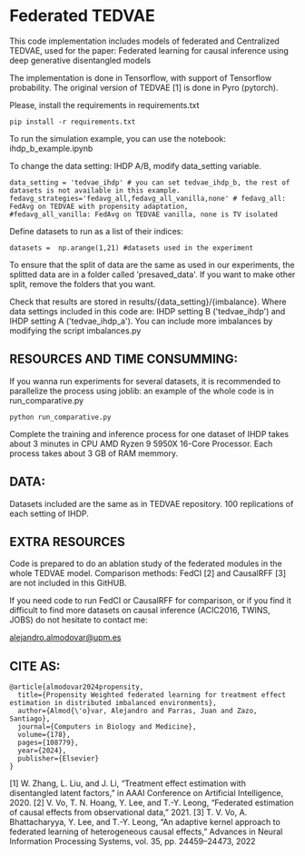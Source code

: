 # Federated TEDVAE

This code implementation includes models of federated and Centralized TEDVAE, used for the paper: Federated learning for causal inference using deep generative disentangled models


The implementation is done in Tensorflow, with support of Tensorflow probability. The original version of TEDVAE [1] is done in Pyro (pytorch).

Please, install the requirements in requirements.txt

````
pip install -r requirements.txt
````

To run the simulation example, you can use the notebook: ihdp_b_example.ipynb

To change the data setting: IHDP A/B, modify data_setting variable.
````
data_setting = 'tedvae_ihdp' # you can set tedvae_ihdp_b, the rest of datasets is not available in this example.
fedavg_strategies='fedavg_all,fedavg_all_vanilla,none' # fedavg_all: FedAvg on TEDVAE with propensity adaptation,
#fedavg_all_vanilla: FedAvg on TEDVAE vanilla, none is TV isolated
````

Define datasets to run as a list of their indices:

````
datasets =  np.arange(1,21) #datasets used in the experiment
````
To ensure that the split of data are the same as used in our experiments, the splitted data are in a folder called 'presaved_data'. If you want to make other split, remove the folders that you want.

Check that results are stored in results/{data_setting}/{imbalance}. Where data settings included in this code are: IHDP setting B ('tedvae_ihdp') and IHDP setting A ('tedvae_ihdp_a'). You can include more imbalances by modifying the script imbalances.py


## RESOURCES AND TIME CONSUMMING:

If you wanna run experiments for several datasets, it is recommended to parallelize the process using joblib: an example of the whole code is in run_comparative.py

````
python run_comparative.py
````

Complete the training and inference process for one dataset of IHDP takes about 3 minutes in CPU AMD Ryzen 9 5950X 16-Core Processor.
Each process takes about 3 GB of RAM memmory.

## DATA:

Datasets included are the same as in TEDVAE repository. 100 replications of each setting of IHDP. 

## EXTRA RESOURCES

Code is prepared to do an ablation study of the federated modules in the whole TEDVAE model. Comparison methods: FedCI [2] and CausalRFF [3] are not included in this GitHUB.

If you need code to run FedCI or CausalRFF for comparison, or if you find it difficult to find more datasets on causal inference (ACIC2016, TWINS, JOBS) do not hesitate to contact me: 

alejandro.almodovar@upm.es



## CITE AS:
````
@article{almodovar2024propensity,
  title={Propensity Weighted federated learning for treatment effect estimation in distributed imbalanced environments},
  author={Almod{\'o}var, Alejandro and Parras, Juan and Zazo, Santiago},
  journal={Computers in Biology and Medicine},
  volume={178},
  pages={108779},
  year={2024},
  publisher={Elsevier}
}
````
[1] W. Zhang, L. Liu, and J. Li, “Treatment effect estimation with disentangled latent factors,” in AAAI Conference on Artificial Intelligence, 2020.
[2] V. Vo, T. N. Hoang, Y. Lee, and T.-Y. Leong, “Federated estimation of causal effects from
observational data,” 2021.
[3] T. V. Vo, A. Bhattacharyya, Y. Lee, and T.-Y. Leong, “An adaptive kernel approach to federated
learning of heterogeneous causal effects,” Advances in Neural Information Processing Systems,
vol. 35, pp. 24459–24473, 2022
